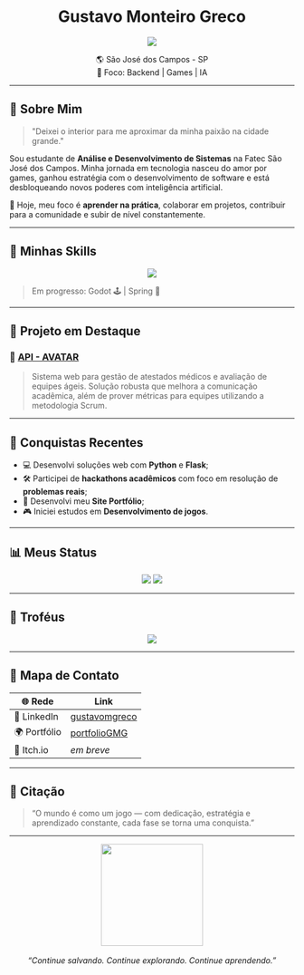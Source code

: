 <h1 align="center">Gustavo Monteiro Greco</h1>

<p align="center">
  <img src="https://readme-typing-svg.demolab.com?font=Fira+Code&size=20&pause=1000&center=true&vCenter=true&width=435&lines=An%C3%A1lise+e+Desenvolv.+de+Sistemas;Apaixonado+por+Jogos%2C+IA+e+Backend;Explorando+novas+tecnologias!+%F0%9F%9A%80" />
</p>

<p align="center">
  🌎 São José dos Campos - SP <br>
  🧠 Foco:  Backend | Games | IA<br>
</p>

---

## 🧠 Sobre Mim

> "Deixei o interior para me aproximar da minha paixão na cidade grande."

Sou estudante de **Análise e Desenvolvimento de Sistemas** na Fatec São José dos Campos. Minha jornada em tecnologia nasceu do amor por games, ganhou estratégia com o desenvolvimento de software e está desbloqueando novos poderes com inteligência artificial.

🎯 Hoje, meu foco é **aprender na prática**, colaborar em projetos, contribuir para a comunidade e subir de nível constantemente.

---

## 🔧 Minhas Skills

<div align="center">
  <img src="https://skillicons.dev/icons?i=html,css,bootstrap,python,java,flask,mysql,git,github,vscode" />
</div>

> Em progresso:  Godot 🕹️ | Spring 🌱

---

## 🚩 Projeto em Destaque

### 📌 [API - AVATAR](https://github.com/NinjaDevs-API/NinjaDevs)
> Sistema web para gestão de atestados médicos e avaliação de equipes ágeis. Solução robusta que melhora a comunicação acadêmica, além de prover métricas para equipes utilizando a metodologia Scrum.

---

## 🏅 Conquistas Recentes

- 💻 Desenvolvi soluções web com **Python** e **Flask**;
- 🛠 Participei de **hackathons acadêmicos** com foco em resolução de **problemas reais**;
- 🧪 Desenvolvi meu **Site Portfólio**;
- 🎮 Iniciei estudos em **Desenvolvimento de jogos**.

---

## 📊 Meus Status

<div align="center">
  <img src="https://github-readme-stats.vercel.app/api?username=GustavoMGreco&show_icons=true&theme=radical&hide_title=true&include_all_commits=true&cache_seconds=21600" />
  <img src="https://github-readme-stats.vercel.app/api/top-langs/?username=GustavoMGreco&layout=compact&theme=radical" />
</div>

---

## 🧩 Troféus

<p align="center">
  <img src="https://github-profile-trophy.vercel.app/?username=GustavoMGreco&theme=radical&row=2&column=3" />
</p>

---

## 🧭 Mapa de Contato

| 🌐 Rede | Link |
|--------|------|
| 💼 LinkedIn | [gustavomgreco](https://www.linkedin.com/in/gustavomgreco) |
| 🌍 Portfólio | [portfolioGMG](https://portfolio-theta-bice-64.vercel.app) |
| 🧠 Itch.io | *em breve* |

---

## 💬 Citação

> “O mundo é como um jogo — com dedicação, estratégia e aprendizado constante, cada fase se torna uma conquista.”  

---

<p align="center">
 <img src="https://media.giphy.com/media/xUA7aZeLE2e0P7Znz2/giphy.gif" width="180px" />
  <br><br>
  <i>“Continue salvando. Continue explorando. Continue aprendendo.”</i>
</p>
